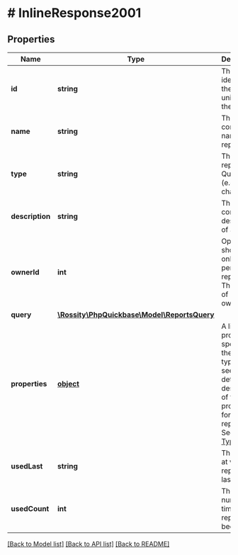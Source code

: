# # InlineResponse2001

## Properties

Name | Type | Description | Notes
------------ | ------------- | ------------- | -------------
**id** | **string** | The identifier of the report, unique to the table. | [optional] 
**name** | **string** | The configured name of the report. | [optional] 
**type** | **string** | The type of report in Quick Base (e.g., chart). | [optional] 
**description** | **string** | The configured description of a report. | [optional] 
**ownerId** | **int** | Optional, showed only for personal reports. The user ID of report owner. | [optional] 
**query** | [**\Rossity\PhpQuickbase\Model\ReportsQuery**](ReportsQuery.md) |  | [optional] 
**properties** | [**object**](.md) | A list of properties specific to the report type. To see a detailed description of the properties for each report type, See [Report Types.](../reportTypes) | [optional] 
**usedLast** | **string** | The instant at which a report was last used. | [optional] 
**usedCount** | **int** | The number of times a report has been used. | [optional] 

[[Back to Model list]](../../README.md#documentation-for-models) [[Back to API list]](../../README.md#documentation-for-api-endpoints) [[Back to README]](../../README.md)


